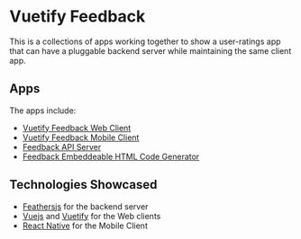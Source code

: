 # Vuetify Feedback

This is a collections of apps working together to show a user-ratings app that can have a pluggable backend server while maintaining the same client app.

## Apps

The apps include:

- [Vuetify Feedback Web Client](vuetify_feedback_web_README.md)
- [Vuetify Feedback Mobile Client](vuetify_feedback_mobile_README.md)
- [Feedback API Server](feedback_api_server_README.md)
- [Feedback Embeddeable HTML Code Generator](feedback_button_README.md)

## Technologies Showcased

- [Feathersjs](https://feathersjs.com) for the backend server
- [Vuejs](https://vuejs.org) and [Vuetify](https://vuetify.com) for the Web clients
- [React Native](https://facebook.github.io/react-native/) for the Mobile Client
